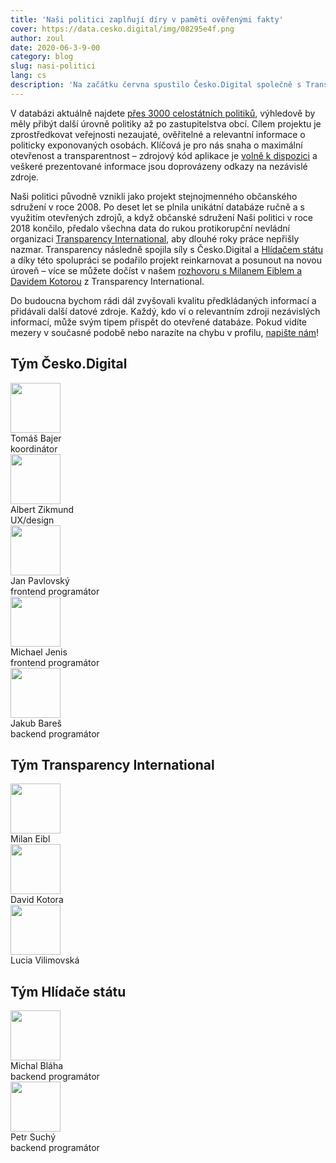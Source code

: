 ```yaml
---
title: 'Naši politici zaplňují díry v paměti ověřenými fakty'
cover: https://data.cesko.digital/img/08295e4f.png
author: zoul
date: 2020-06-3-9-00
category: blog
slug: nasi-politici
lang: cs
description: 'Na začátku června spustilo Česko.Digital společně s Transparency International a Hlídačem státu novou generaci Našich politiků, největší databázie ověřených informací o českých politicích.'
---
```


V databázi aktuálně najdete [přes 3000 celostátních politiků](https://nasipolitici.cz), výhledově by měly přibýt další úrovně politiky až po zastupitelstva obcí. Cílem projektu je zprostředkovat veřejnosti nezaujaté, ověřitelné a relevantní informace o politicky exponovaných osobách. Klíčová je pro nás snaha o maximální otevřenost a transparentnost – zdrojový kód aplikace je [volně k dispozici](https://github.com/cesko-digital/nasi-politici) a veškeré prezentované informace jsou doprovázeny odkazy na nezávislé zdroje.

Naši politici původně vznikli jako projekt stejnojmenného občanského sdružení v roce 2008. Po deset let se plnila unikátní databáze ručně a s využitím otevřených zdrojů, a když občanské sdružení Naši politici v roce 2018 končilo, předalo všechna data do rukou protikorupční nevládní organizaci [Transparency International](https://www.transparency.cz), aby dlouhé roky práce nepřišly nazmar. Transparency následně spojila síly s Česko.Digital a [Hlídačem státu](https://www.hlidacstatu.cz) a díky této spolupráci se podařilo projekt reinkarnovat a posunout na novou úroveň – více se můžete dočíst v našem [rozhovoru s Milanem Eiblem a Davidem Kotorou](https://blog.cesko.digital/2020/06/rozhovor-transparency) z Transparency International.

Do budoucna bychom rádi dál zvyšovali kvalitu předkládaných informací a přidávali další datové zdroje. Každý, kdo ví o relevantním zdroji nezávislých informací, může svým tipem přispět do otevřené databáze. Pokud vidíte mezery v současné podobě nebo narazíte na chybu v profilu, [napište nám](mailto:info@nasipolitici.cz)!

## Tým Česko.Digital

<div class="volunteers">
    <div class="volunteer">
        <img width="80px" height="80px" src="https://data.cesko.digital/img/32f40494.png" alt=""/>
        <div class="name">Tomáš Bajer</div>
        <div class="note">koordinátor</div>
    </div>
    <div class="volunteer">
        <img width="80px" height="80px" src="https://data.cesko.digital/img/757d5232.png" alt=""/>
        <div class="name">Albert Zikmund</div>
        <div class="note">UX/design</div>
    </div>
    <div class="volunteer">
        <img width="80px" height="80px" src="https://data.cesko.digital/img/064d1e01.jpeg" alt=""/>
        <div class="name">Jan Pavlovský</div>
        <div class="note">frontend programátor</div>
    </div>
    <div class="volunteer">
        <img width="80px" height="80px" src="https://data.cesko.digital/img/c78802d8.jpeg" alt=""/>
        <div class="name">Michael Jenis</div>
        <div class="note">frontend programátor</div>
    </div>
    <div class="volunteer">
        <img width="80px" height="80px" src="https://data.cesko.digital/img/28205e14.jpeg" alt=""/>
        <div class="name">Jakub Bareš</div>
        <div class="note">backend programátor</div>
    </div>
</div>

## Tým Transparency International

<div class="volunteers">
    <div class="volunteer">
        <img width="80px" height="80px" src="https://data.cesko.digital/img/4223a458.jpg" alt=""/>
        <div class="name">Milan Eibl</div>
    </div>
    <div class="volunteer">
        <img width="80px" height="80px" src="https://data.cesko.digital/img/46fc4c93.jpg" alt=""/>
        <div class="name">David Kotora</div>
    </div>
    <div class="volunteer">
        <img width="80px" height="80px" src="https://data.cesko.digital/img/030b8117.jpg" alt=""/>
        <div class="name">Lucia Vilimovská</div>
    </div>
</div>

## Tým Hlídače státu

<div class="volunteers">
    <div class="volunteer">
        <img width="80px" height="80px" src="https://data.cesko.digital/img/21e78b92.jpg" alt=""/>
        <div class="name">Michal Bláha</div>
        <div class="note">backend programátor</div>
    </div>
    <div class="volunteer">
        <img width="80px" height="80px" src="https://data.cesko.digital/img/25363267.png" alt=""/>
        <div class="name">Petr Suchý</div>
        <div class="note">backend programátor</div>
    </div>
</div>
